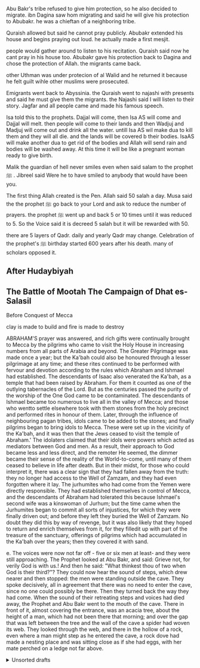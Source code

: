 Abu Bakr's tribe refused to give him protection, so he also decided to migrate. 
 ibn Dagina saw hom migrating and said he will give his protection to Abubakr. he was a chieftan of a neighboring tribe.

Quraish allowed but said he cannot pray publicly. Abubakr extended his house and begins praying out loud. he actually made a first mesjit.

people would gather around to listen to his recitation.
Quraish said now he cant pray in his house too.
Abubakr gave his protection back to Dagina and chose the protection of Allah.
the migrants came back. 

other Uthman was under protecion of al Walid and he returned it because he felt guilt wihle other muslims were prosecuted.

Emigrants went back to Abyssinia. the Quraish went to najashi with presents and said he must give them the migrants. the Najashi said I will listen to their story. Jagfar and all people came and made his famous speech.

Isa told this to the prophets.
Dajjal will come, then Isa AS will come and Dajjal will melt. then people will come to their lands and then Wadjuj and Madjuj will come out and drink all the water. untill Isa AS wil make dua to kill them and they will all die. and the lands will be covered b their bodies. IsaAS will make another dua to get rid of the bodies and Allah will send rain and bodies will be washed away. At this time it will be like a pregnant woman ready to give birth. 


Malik the guardian of hell never smiles even when said salam to the prophet  ﷺ   . Jibreel said Were he to have smiled to anybody that would have been you.

The first thing Allah created is the Pen.
Allah said 50 salah a day. Musa said the the prophet  ﷺ    go back to your Lord and ask to reduce the number of prayers. the prophet  ﷺ    went up and back 5 or 10 times until it was reduced to 5. So the Voice said it is decreed 5 salah but it will be rewarded with 50.

there are 5 layers of Qadr. daily and yearly Qadr may change.
Celebration of the prophet's ﷺ    birthday started 600 years after his death. many of scholars opposed it. 

After Hudaybiyah
----
The Battle of Mootah
The Campaign of Dhat es-Salasil
----
Before Conquest of Mecca

clay is made to build and fire is made to destroy

ABRAHAM'S prayer was answered, and rich gifts were continually
brought to Mecca by the pilgrims who came to visit the Holy House
in increasing numbers from all parts of Arabia and beyond. The
Greater Pilgrimage was made once a year; but the Ka'bah could also be
honoured through a lesser pilgrimage at any time; and these rites continued to be performed with fervour and devotion according to the rules
which Abraham and Ishmael had established. The descendants of Isaac
also venerated the Ka'bah, as a temple that had been raised by Abraham.
For them it counted as one of the outlying tabernacles of the Lord. But as
the centuries passed the purity of the worship of the One God came to be
contaminated. The descendants of Ishmael became too numerous to live
all in the valley of Mecca; and those who wentto settle elsewhere took with
them stones from the holy precinct and performed rites in honour of them.
Later, through the influence of neighbouring pagan tribes, idols came to be
added to the stones; and finally pilgrims began to bring idols to Mecca.
These were set up in the vicinity of the Ka'bah, and it was then that the
Jews ceased to visit the temple of Abraham.'
The idolaters claimed that their idols were powers which acted as
mediators between God and men. As a result, their approach to God
became less and less direct, and the remoter He seemed, the dimmer
became their sense of the reality of the World-to-come, until many of them
ceased to believe in life after death. But in their midst, for those who could
interpret it, there was a clear sign that they had fallen away from the truth:
they no longer had access to the Well of Zamzam, and they had even
forgotten where it lay. The jurhumites who had come from the Yemen
were directly responsible. They had established themselves in control of
Mecca, and the descendants of Abraham had tolerated this because
Ishmael's second wife was a kinswoman of Jurhum; but the time came
when the Jurhumites began to commit all sorts of injustices, for which they
were finally driven out; and before they left they buried the Well of
Zamzam. No doubt they did this by way of revenge, but it was also likely
that they hoped to return and enrich themselves from it, for they filledit up
with part of the treasure of the sanctuary, offerings of pilgrims which had
accumulated in the Ka'bah over the years; then they covered it with sand. 


e. The voices were
now not far off - five or six men at least- and they were still approaching.
The Prophet looked at Abu Bakr, and said: Grieve not, for verily God is
with us.! And then he said: "What thinkest thou of two when God is their
third?"? They could now hear the sound of steps, which drew nearer and
then stopped: the men were standing outside the cave. They spoke
decisively, all in agreement that there was no need to enter the cave, since
no one could possibly be there. Then they turned back the way they had
come.
When the sound of their retreating steps and voices had died away, the
Prophet and Abu Bakr went to the mouth of the cave. There in front of it,
almost covering the entrance, was an acacia tree, about the height of a
man, which had not been there that morning; and over the gap that was left
between the tree and the wall of the cave a spider had woven its web. They
looked through the web, and there in the hollow of a rock, even where a
man might step as he entered the cave, a rock dove had made a nesting
place and was sitting close as if she had eggs, with her mate perched on a
ledge not far above. 

<details>
<summary>Unsorted drafts</summary>
🌱🌴🌊🏜

🚸🏔️

devil is derived from Diabolos the root is from Iblis.
Shatana - the one far away.
Iblis is the leader of the shayateen. anybody who brings you far away from Allah. Shayateen may also be people

Akhnaten and Nefertiti were monoteists

In Mandarin Chinese they have the concept of main God. situation was similar to meccans before Islam.

the Cheroki nation has a strong tradition about monotheism.

Monotheism is not something only from the middle east.

names Mozambique, hawayyi, honolulu, are derived from arabic and found by arabic researchers: https://youtu.be/OkT7sTp_ETk?t=627

https://www.youtube.com/watch?v=NrfWxzjXEyw


### Ribah

How Christianity started to allow usury (ribah) and banks appeared.


 /*
summary {list-style: none}
summary::-webkit-details-marker {display: none; }

details summary::before { 
  color: grey; 
}

<details open>
<summary style="list-style: none;"> # might neee for H1 details

details summary::before { 
  content:"^"; 
  color: green; 
}

details[open] summary::before { 
  content:">"; 
  color: green; 
} */

the mosques will become palaces

just find the hadith that mentions 10 signs

increase of riba ,  noone will be able to escape the dust of it

Muslims will lose Constantinople (Istanbul). 
Then Constantinople will be re-conquerred and then Dajjal will appear. When Dajjal appears, the safest place will be Madinah and Makkah.

women naked and clothed at the same time.

https://www.youtube.com/watch?v=UPg__x1R3Ng

* The prophet Muhammad
* bedouins building towers

subḥānahu wa ta'āla (glorified and exalted be He)

Allah subḥānahu wa ta'āla (glorified and exalted be He) knows best 


Here’s a list of ‘minor signs’ compiled 1,400 years ago (which I took from ibn Kathir’s ‘The Signs of the Day of Judgement’). Now, ask yourself, which of these have yet to surface?

Widespread fornication and adultery – Marriage rates are at their lowest ever.
Widespread acceptance of usury and interest – Just look at world debt and the monetary system today.
The Bedouin Arabs competing in building tall structures – Easy to see. Just look to the Middle East and Dubai.
Alcohol consumption being widespread – I don’t think any of us would deny this!
The children will be filled with rage – We’re reading so much about gang crime and high school killings and the like, and even children who are aggressive towards their own parents.
Loss of Islamic knowledge / the mosques will be grand structures but devoid of knowledge.
An increase in earthquakes – This again is another quite clear sign that has come to pass and is gaining frequency.
Widespread killing and bloodshed – Whether we look at the global situation or closer to home, it’s definitely happening on a huge scale.
Women who are clothed yet naked / Men will look women and women will look like men / Men will lay with men and women will lay with women – The advent of gay marriage would seem to suggest this is definitely here to stay and grow.
Time will move quickly – Time is definitely passing us by far quicker than it used to.
Singing and dancing will become popular / people will dance into the night – Look at MTV and the nightclubbing phenomenon.
Immoral deeds will be committed openly.

<!--
سْمِ اللَّهِ الرَّحْمَنِ الرَّحِيم
<p style="display:block; margin: 5px; font-size: 16px"><b>Table of Contents</b>:</p>
<div class="toc">

[0. Before Creation of Humankind](#0-before-creation-of-humankind) </br>
[1. Adam and Eve](#1-adam-and-eve) </br>
[2. Early Human Era on Earth](#2-early-human-era-on-earth) </br>
[3. Nuh (Noah) and Great Flood ⛴🕊⛰](#3-nuh-noah-and-great-flood-) </br>
[4. Ibrahim (Abraham)](#4-ibrahim--abraham) </br>
[5. Musa (Moses) and Exodus  🇪🇬 ](#5-musa-and-the-exodus) </br>
[6. Jewish Kings and Prophets](#6-jewish-kings-and-prophets) </br>
[7. Isa (Jesus) and Family of Imran](#7-isa-jesus-and-family-of-imran) </br>
[8. Pre-Islamic Arabia 🐫 🌴 🕋](#8-pre-islamic-arabia---) </br>
[9. History of Islam](#9-history-of-islam-) </br>
   [9.1. Prophet Muhammad  ﷺ   ](#91-prophet-muhammad-saw) </br>
   [9.2 The Rashidun (Righteous Khalifs)](#91-prophet-muhammad-saw) </br>
   [9.3 The Islamic Golden Age](#93-the-islamic-golden-age) </br> 
[10. Later History of Islamic Countries](#10-later-history-of-islamic-countries) </br>
[11. Current State of the Islamic World](#11-current-state-of-the-islamic-world) </br>
[12. Signs of Day os Judgement](#122-minor-signs-of-the-day-of-judgement) </br>
[13. Apocalypse (Yawm Al Qiyamah)](#12-yawm-al-qiyamah) </br>
   [12.1 Major Signs of Al Kiyamah](#122-minor-signs-of-the-day-of-judgement) </br>
   [12.2 Minor Signs of The Day of Judgement](#122-minor-signs-of-the-day-of-judgement) </br>
   [12.3 Al Qiyamah (The Hereafter)](#123-al-qiyamah-the-hereafter) </br> 

</div>-->

After several years of googling questions like 'Was Solomon before Moses?' or 'When Soddom and Gomorra happened?' my notes and tables started to grow.

[data-dark-mode] body .page-links li:not(:first-child){border-top:1px dashed #343a40}
stories of the prophets: https://www.alim.org/history/prophet-stories/ 

In the end of times, the shayateen will take forms and tell you fictional stories and you will say "I can see his face but I dont know his name."  sahih bukhari

"By the time they reach age 18, American children will have seen 16,000 simulated murders and 200,000 acts of violence (American Psychiatric Association, 1998)."

The bad thing I noticed about Wikipedia is there are a lot of articles written not by Islamic scholars but by Eastern 

Should I mention that some parts of a section are copied from Wikipedia page written by OatCookies, Cheezhai, Chewings72, Wulverine claws, Emir of Wikipedia, Funnyhat, Super ninja2, "I dream of horses" and 30 other authors? This gives you thoughts like probably "Super ninja" username was already taken and is there Super ninja3.

There are still tonnes of bugs and I quickly realized that my sense of beauty is not enough to fix all CSS issues.

Scripting. Wrote a basic bash script that pushed latest changes in the source, triggers Hugo to generate the website and pushes to production. Yes, testing on production.

Mesopotamia:
    1. Ubaid period (6500-3800bc)
    early village settlements. all population engaged in the production of food.
    Eridu - the settlement name. 
    the increasing food surplus allowed the creation of other professions like merchants, craftsmen, weavers, metallurges. the taxation and redistribution of food supply led to creation of governments. city of Uruq prospered.
    Society hierarchy appeared. The high priest had leading role in a temple, keppers scribes administrators and priests and at the bottom were producers: farmers and fishermen. Cineaform writing appeared. 

There's the whole science that studies the authenticity of Hadith. People study four years at the university to distinguish between authentic and non-authentic hadith.

### David in the Bible

This was after Samson.
The current King Saul declared war on Philistine. David was a shepherd. 
Saul hires David to play him music. Philistines send Goliaf with the army against israelites. David declares that he will beat the giant and kills the giant with one shot of his sling. 
David was successful in the wars and his popularity grows. Saul grows jealous. David flees to Moab and then lives in caves of Ziph. Saul searches him to kill him. .
Saul then ceases to kill David.
philistines kill Saul. David becomes the king 👑 of Israel. David conquers Jerusalem. 

The temple built by jinns 🏛️

Angels Harut and Marut taught magic in Babylon (between 1895BC and 539BC). it is mentioned in the Quran.

Iqrimah ibn Abu Jahl flees. but later he comes to Medina to accept Islam from the hands of the prophet Muhammad ﷺ   .

His Prophetic mission began on the 27th day of the month of Rajab, in the year 610 CE, when he received the first divine revelation. Then the Qur’an was revealed to the Prophet progressively according to the circumstances of the time over a period of 23 years.

There is a narration that Abi-Talib took the prophet  ﷺ    with him and the monk from the monastery told that this boy will be the prophet. This narration is not authentic and that story was most probably invented.
Solitude of shepherd gives opportunity to contemplate on the nature and teaches how to rule. Also, sheep shepherds are the most humble shepherds.

According to the Bible lifespan of people before THe Great Flood was much longer than after the flood.

Consider homosexuality for example. It is prohibited by the major religions of the world. Until the 20th century, it was considered immoral and a punishable offence in the US.

Now it has become so rampant that those who disapprove of it, let alone denounce it, are labeled as “intolerant and narrow-minded.” It is being promoted and celebrated widely to make it popular. Even the cartoons that children watch increasingly include homosexual references.


In Abrahamic religions, the common things are beliveing in the God of Abraham, believe in the concept of prophets and believe in the Judgement Day. 
Other large group of religions is dharmic religions that includes Hinduism and Buddism and Jainism. INstead of Judgement day they believe in reincarnation. they also believe in some sort of judgement: Karma.

Five Books (Genesis, Exodus, Leviticus, Numbers, Deuteronomy)

### Other incidents

The sayings of Muhammad (hadith), Islamic literature and Quranic exegesis also narrate some incidents of the life of Musa. One story goes that he is bathing apart from the other Israelites who all bathe together. This leads the Bani Israels to say that Musa does so due to a scrotal hernia. One day, when Musa is bathing in seclusion, he puts his clothes on a stone, and the stone flees with his clothes. Musa rushes after the stone, and when the Bani Israels see him, they say, 'By Allah, Musa has got no defect in his body". Musa then beats the stone with his clothes, and Abu Huraira 🐈 states, "By Allah! There are still six or seven marks present on the stone from that excessive beating". In a hadith, Muhammad states that the stone still has three to five marks due to Musa hitting it.

atheism is very recent phenomena.
the first person to proclaim himself an atheist was Nitzsche whos gone mad in his last years.1844 – 1900


Jewish Calendar and Orthodox Chiristians believe that people have been around the Earth for around 6 thousand years. It is not the islamic view.

There are some cave paintings that are 30thousand years old. These were not Neanthertals these were Homo-Sapiens.

So we have no problem assuming that the gyneology between Adam And Ismail tool 10-20 thousand years. The prophet ﷺ    said that the time between now and the Day of Judgement is like his two fingers. And now it is 1443 year after Hijrah. So it gives possibility to extend the humanity timeline as long as science findings. We don't have a set timeframe.

After death of prophet Muhammad's ﷺ   son, Allah sent the sura Kawsar.

    Verily, we have blessed You with Al Kauthar (a river in Paradise). So,offer prayer and sacrifice to your Lord. Indeed, your enemy is the one cut off.

> Narrated Anas bin Malik: One day the Messenger of Allah (may peace be upon him) was sitting amongst us that he dozed off. He then raised his head smilingly. We said: What makes you smile. Messenger of Allah? He said: A Sura has just been revealed to me, and then recited: In the name of Allah, the Compassionate, the Merciful. Verily We have given thee Kauthar (fount of abundance). Therefore, turn to thy Lord for prayer and offer sacrifice, and surely thy enemy is cut off (from the good). Then he (the Prophet) said: Do you know what Kauthar is? We said: Allah and His Messenger know best. The Prophet (may peace be upon him) said: It (Kauthar) is a canal which my Lord, the Exalted and Glorious has promised me, and there is an abundance of good in it. It is a cistern and my people would come to it on the Day of Resurrection, and tumblers there would be equal to the number of stars. A servant would be turned away from (among the people gathered there). Upon this I would say: My Lord, he is one of my people, and He (the Lord) would say: You do not know that he innovated new things (in Islam) after you. Ibn Hujr made this addition in the hadith:" He (the Prophet) was sitting amongst us in the mosque, and He (Allah) said: (You don't know) what he innovated after you"

Abdallah ibn Zubayr separated and made his own khaliphate. he rebuilt te Kaaba and followed the hadith.
He was crucified in front of the Kaaba and that man destroyed it and rebuilt it.

5 stages of da'wa:

1. Private da'wa (3 years).
2. Open preaching with the tongue without military confrontation (10 years) last 6 were very difficult.
3. Open da'wa with the tongue with physical fight only with one party (only Quraish).
4. Open da'wa to all with 'izza. attack only if you need to defence (from treaty of Hudaybia until the conquest of Mecca)
5. Open da'wa along with physical confrontation against anyone who opposes islam.

</details>


PARAMS.TOML

# Edit Page
docsRepo = "https://github.com/fanil-z/islam-wiki"
docsRepoBranch = "master"
editPage = true


# Alert
alert = false
alertDismissable = true
# alertText = "Introducing the Doks child theme, several DX + UX updates, and more! <a class=\"alert-link stretched-link\" href=\"https://getdoks.org/blog/doks-v0.2/\" target=\"_blank\" rel=\"noopener\">Check out Doks v0.2</a>"
alertText = "Introducing the Doks child theme, several DX + UX updates, and more! <a class=\"alert-link stretched-link\" href=\"https://getdoks.org/blog/doks-v0.2/\">Check out Doks v0.2</a>"


# Footer
footer = " <a href=\"mailto:someone@islam-wiki@proton.me">Send Feedback</a>"

# Footer
footer = "Powered by <a href=\"https://www.render.com/\">Render</a>, <a href=\"https://gohugo.io/\">Hugo</a>, and <a href=\"https://getdoks.org/\">Doks</a>"


<a href=\"mailto:islam-wiki@proton.me/\">Send Feedback</a>

## Twitter Cards
twitterSite = "@getdoks"
twitterCreator = "@henkverlinde"

## JSON-LD
# schemaType = "Person"
schemaType = "Organization"
schemaName = "Doks"
schemaAuthor = "Henk Verlinde"
schemaAuthorTwitter = ""
schemaAuthorLinkedIn = ""
schemaAuthorGitHub = ""
schemaLocale = "en-US"
schemaLogo = "logo-doks.png"
schemaLogoWidth = 512
schemaLogoHeight = 512
schemaImage = "doks.png"
schemaImageWidth = 1280
schemaImageHeight = 640
schemaTwitter = ""
schemaLinkedIn = ""
schemaGitHub = ""
schemaSection = "blog"

## Open Graph
images = ["doks.png"]
ogLocale = "en_US"
domainTLD = "doks.netlify.app"
titleHome = "Islam-Wiki"


menus.toml

[[social]]
  name = "GitHub"
  pre = "<svg xmlns=\"http://www.w3.org/2000/svg\" width=\"20\" height=\"20\" viewBox=\"0 0 24 24\" fill=\"none\" stroke=\"currentColor\" stroke-width=\"2\" stroke-linecap=\"round\" stroke-linejoin=\"round\" class=\"feather feather-github\"><path d=\"M9 19c-5 1.5-5-2.5-7-3m14 6v-3.87a3.37 3.37 0 0 0-.94-2.61c3.14-.35 6.44-1.54 6.44-7A5.44 5.44 0 0 0 20 4.77 5.07 5.07 0 0 0 19.91 1S18.73.65 16 2.48a13.38 13.38 0 0 0-7 0C6.27.65 5.09 1 5.09 1A5.07 5.07 0 0 0 5 4.77a5.44 5.44 0 0 0-1.5 3.78c0 5.42 3.3 6.61 6.44 7A3.37 3.37 0 0 0 9 18.13V22\"></path></svg>"
  url = "https://github.com/fanil-z/bismillah/tree/master/islam-wiki"
  post = "v0.1.0"
  weight = 10



  index.html

  <div class="row justify-content-center text-center">
      <div class="col-lg-5">
        <h2 class="h4">Full text search</h2>
        <p>Search your Doks site with FlexSearch. Easily customize index settings and search options to your liking.</p>
      </div>
      <div class="col-lg-5">
        <h2 class="h4">Page layouts</h2>
        <p>Build pages with a landing page, blog, or documentation layout. Add custom sections and components to suit your needs.</p>
      </div>
      <div class="col-lg-5">
        <h2 class="h4">Dark mode</h2>
        <p>Switch to a low-light UI with the click of a button. Change colors with variables to match your branding.</p>
      </div>
    </div>


    <img title="subḥānahu wa ta'āla (glorified and exalted be He)" alt="subḥānahu wa ta'āla (glorified and exalted be He)" class="islamic_graphic" src="//cdn-61dc8321c1ac18f874f6c789.closte.com/wp-content/plugins/islamic-graphics/img/black/png/swt.png" width="25px" height="25px" srcset="https://productivemuslim.com/wp-content/plugins/islamic-graphics/img/black/svg/swt.svg">


<!--![image](./img/early_islamic_expansion.png)

{{ $asset := resources.Get "early_islamic_expansion.png" }}
{{ $img := $asset.Fit "600x400" }}
<figure class="image is-3by2">
  <img alt="Yellow Duck" src="{{ $img.RelPermalink }}" />
</figure>-->


Quran says that the veil will be removed and people will be able to see the unseen.
sky will be opened.